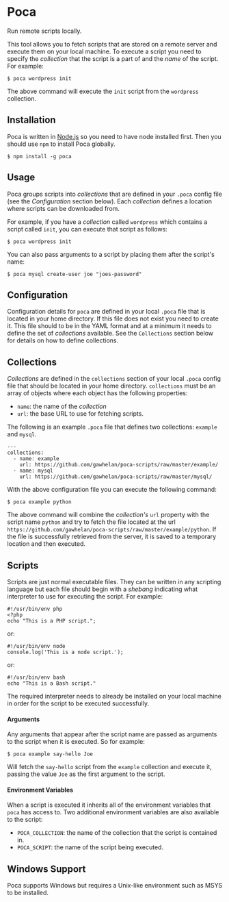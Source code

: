 Poca
====

Run remote scripts locally.

This tool allows you to fetch scripts that are stored on a remote
server and execute them on your local machine. To execute a script
you need to specify the *collection* that the script is a part of and
the *name* of the script. For example:

    $ poca wordpress init

The above command will execute the `init` script from the `wordpress`
collection.

## Installation

Poca is written in [Node.js](https://nodejs.org/) so you need to
have node installed first. Then you should use `npm` to install Poca
globally.

    $ npm install -g poca


## Usage

Poca groups scripts into *collections* that are defined in your
`.poca` config file (see the *Configuration* section below). Each
*collection* defines a location where scripts can be downloaded from.

For example, if you have a *collection* called `wordpress` which
contains a script called `init`, you can execute that script as
follows:

    $ poca wordpress init

You can also pass arguments to a script by placing them after the
script's name:

    $ poca mysql create-user joe "joes-password"

## Configuration

Configuration details for `poca` are defined in your local `.poca`
file that is located in your home directory. If this file does not
exist you need to create it. This file should to be in the YAML
format and at a minimum it needs to define the set of *collections*
available. See the `Collections` section below for details on how to
define collections.


## Collections

*Collections* are defined in the `collections` section of your local
`.poca` config file that should be located in your home directory.
`collections` must be an array of objects where each object has the
following properties:

  - `name`: the name of the *collection*
  - `url`: the base URL to use for fetching scripts.

The following is an example `.poca` file that defines two
collections: `example` and `mysql`.

    ---
    collections:
      - name: example
        url: https://github.com/gawhelan/poca-scripts/raw/master/example/
      - name: mysql
        url: https://github.com/gawhelan/poca-scripts/raw/master/mysql/

With the above configuration file you can execute the following
command:

    $ poca example python

The above command will combine the *collection's* `url` property with
the script name `python` and try to fetch the file located at the
url `https://github.com/gawhelan/poca-scripts/raw/master/example/python`.
If the file is successfully retrieved from the server, it is saved
to a temporary location and then executed.


## Scripts

Scripts are just normal executable files. They can be written in
any scripting language but each file should begin with a *shebang*
indicating what interpreter to use for executing the script. For
example:

    #!/usr/bin/env php
    <?php
    echo "This is a PHP script.";

or:

    #!/usr/bin/env node
    console.log('This is a node script.');

or:

    #!/usr/bin/env bash
    echo "This is a Bash script."

The required interpreter needs to already be installed on your local
machine in order for the script to be executed successfully.

#### Arguments

Any arguments that appear after the script name are passed as
arguments to the script when it is executed. So for example:

    $ poca example say-hello Joe

Will fetch the `say-hello` script from the `example` collection and
execute it, passing the value `Joe` as the first argument to the
script.

#### Environment Variables

When a script is executed it inherits all of the environment
variables that `poca` has access to. Two additional environment
variables are also available to the script:

  - `POCA_COLLECTION`: the name of the collection that the script is
                    contained in.
  - `POCA_SCRIPT`: the name of the script being executed.

## Windows Support

Poca supports Windows but requires a Unix-like environment such as
MSYS to be installed.

